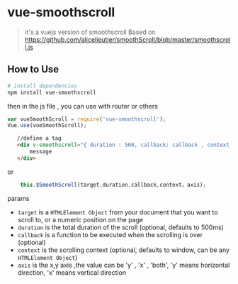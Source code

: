 # vue-smoothscroll

> it&#x27;s a vuejs version of smoothscroll Based on https://github.com/alicelieutier/smoothScroll/blob/master/smoothscroll.js

## How to Use

``` bash
# install dependencies
npm install vue-smoothscroll
```
then in the js file , you can use with router or others
``` javascript
var vueSmoothScroll = require('vue-smoothscroll');
Vue.use(vueSmoothScroll);

```

```html
   //define a tag
   <div v-smoothscroll="{ duration : 500, callback: callback , context : undefined , axis :'y' }" class="message">
       message
   </div>
```

or

```javascript
    this.$SmoothScroll(target,duration,callback,context，axis);
```
params
* `target` is a `HTMLElement Object` from your document that you want to scroll to, or a numeric position on the page
* `duration` is the total duration of the scroll (optional, defaults to 500ms)
* `callback` is a function to be executed when the scrolling is over (optional)
* `context` is the scrolling context (optional, defaults to window, can be any `HTMLElement Object`)
* `axis` is the x,y axis ,the value can be 'y' , 'x' , 'both', 'y' means horizontal direction, 'x' means vertical direction